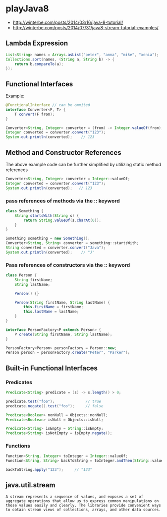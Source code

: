 # playJava8
- http://winterbe.com/posts/2014/03/16/java-8-tutorial/
- http://winterbe.com/posts/2014/07/31/java8-stream-tutorial-examples/

## Lambda Expression
```java
List<String> names = Arrays.asList("peter", "anna", "mike", "xenia");
Collections.sort(names, (String a, String b) -> {
	return b.compareTo(a);
});
```

## Functional Interfaces

Example:

```java
@FunctionalInterface // can be ommited
interface Converter<F, T> {
    T convert(F from);
}
```

```java
Converter<String, Integer> converter = (from) -> Integer.valueOf(from);
Integer converted = converter.convert("123");
System.out.println(converted);    // 123
```
## Method and Constructor References
The above example code can be further simplified by utilizing static method references
```java
Converter<String, Integer> converter = Integer::valueOf;
Integer converted = converter.convert("123");
System.out.println(converted);   // 123
```
### pass references of methods via the :: keyword
```java
class Something {
    String startsWith(String s) {
        return String.valueOf(s.charAt(0));
    }
}
```

```java
Something something = new Something();
Converter<String, String> converter = something::startsWith;
String converted = converter.convert("Java");
System.out.println(converted);    // "J"
```

### Pass references of constructors via the :: keyword

```java
class Person {
    String firstName;
    String lastName;

    Person() {}

    Person(String firstName, String lastName) {
        this.firstName = firstName;
        this.lastName = lastName;
    }
}
```

```java
interface PersonFactory<P extends Person> {
    P create(String firstName, String lastName);
}
```

```java
PersonFactory<Person> personFactory = Person::new;
Person person = personFactory.create("Peter", "Parker");
```

## Built-in Functional Interfaces
### Predicates
```java
Predicate<String> predicate = (s) -> s.length() > 0;

predicate.test("foo");              // true
predicate.negate().test("foo");     // false

Predicate<Boolean> nonNull = Objects::nonNull;
Predicate<Boolean> isNull = Objects::isNull;

Predicate<String> isEmpty = String::isEmpty;
Predicate<String> isNotEmpty = isEmpty.negate();
```
### Functions
```java
Function<String, Integer> toInteger = Integer::valueOf;
Function<String, String> backToString = toInteger.andThen(String::valueOf);

backToString.apply("123");     // "123"
```

## java.util.stream
    A stream represents a sequence of values, and exposes a set of aggregate operations that allow us to express common manipulations on those values easily and clearly. The libraries provide convenient ways to obtain stream views of collections, arrays, and other data sources.

